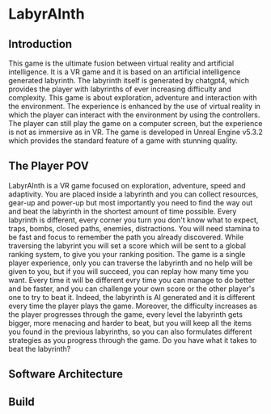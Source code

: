 # LabyrAInth

## Introduction
This game is the ultimate fusion between virtual reality and artificial intelligence.
It is a VR game and it is based on an artificial intelligence generated labyrinth.
The labyrinth itself is generated by chatgpt4, which provides the player with labyrinths of ever increasing difficulty and complexity.
This game is about exploration, adventure and interaction with the environment.
The experience is enhanced by the use of virtual reality in which the player can interact with the environment by using the controllers.
The player can still play the game on a computer screen, but the experience is not as immersive as in VR.
The game is developed in Unreal Engine v5.3.2 which provides the standard feature of a game with stunning quality.



## The Player POV
LabyrAInth is a VR game focused on exploration, adventure, speed and adaptivity.
You are placed inside a labyrinth and you can collect resources, gear-up and power-up but most importantly you need to find the way out and beat the labyrinth in the shortest amount of time possible.
Every labyrinth is different, every corner you turn you don't know what to expect, traps, bombs, closed paths, enemies, distractions. You will need stamina to be fast and focus to remember the path you already discovered.
While traversing the labyrint you will set a score which will be sent to a global ranking system, to give you your ranking position.
The game is a single player experience, only you can traverse the labyrinth and no help will be given to you, but if you will succeed, you can replay how many time you want. Every time it will be different  evry time you can manage to do better and be faster, and you can challenge your own score or the other player's one to try to beat it.
Indeed, the labyrinth is AI generated and it is different every time the player plays the game.
Moreover, the difficulty increases as the player progresses through the game, every level the labyrinth gets bigger, more menacing and harder to beat, but you will keep all the items you found in the previous labyrinths, so you can also formulates different strategies as you progress through the game.
Do you have what it takes to beat the labyrinth?

## Software Architecture

## Build

